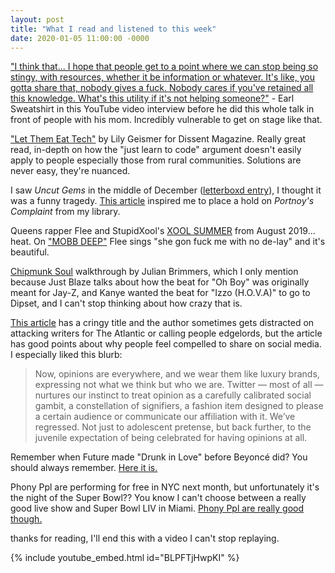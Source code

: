 ```yaml
---
layout: post
title: "What I read and listened to this week"
date: 2020-01-05 11:00:00 -0000
---
```


<a target="_blank" href="https://youtu.be/gwgIWG6V3qk?t=519">"I think that... I hope that people get to a point where we can stop being so stingy,  with resources, whether it be information or whatever. It's like, you gotta share that, nobody gives a fuck. Nobody cares if you've retained all this knowledge. What's this utility if it's not helping someone?"</a> - Earl Sweatshirt in this YouTube video interview before he did this whole talk in front of people with his mom. Incredibly  vulnerable to get on stage like that.

<a target="_blank" href="https://www.dissentmagazine.org/article/let-them-eat-tech">"Let Them Eat Tech"</a> by Lily Geismer for Dissent Magazine. Really great read, in-depth on how the "just learn to code" argument doesn't easily apply to people especially those from rural communities. Solutions are never easy, they're nuanced.

I saw _Uncut Gems_ in the middle of December (<a href="https://letterboxd.com/anuuu/film/uncut-gems/" target="_blank">letterboxd entry</a>), I thought it was a funny tragedy. <a href="https://theoutline.com/post/8486/uncut-gems-review-difficult-jew" target="_blank">This article</a> inspired me to place a hold on _Portnoy's Complaint_ from my library.

Queens rapper Flee and StupidXool's <a target="_blank" href="https://www.youtube.com/playlist?list=OLAK5uy_mJ7WH8FR0bz_Q4pjYMg4dALvbhI2let1A">XOOL SUMMER</a> from August 2019... heat. On <a href="https://www.youtube.com/watch?v=E3aV6FACb6I&list=OLAK5uy_mJ7WH8FR0bz_Q4pjYMg4dALvbhI2let1A&index=2">"MOBB DEEP"</a> Flee sings "she gon fuck me with no de-lay" and it's beautiful.

<a target="_blank" href="https://daily.redbullmusicacademy.com/2018/08/chipmunk-soul">Chipmunk Soul</a> walkthrough by Julian Brimmers, which I only mention because Just Blaze talks about how the beat for "Oh Boy" was originally meant for Jay-Z, and Kanye wanted the beat for "Izzo (H.O.V.A)" to go to Dipset, and I can't stop thinking about how crazy that is.

<a href="https://theoutline.com/post/8480/unpopular-opinions-twitter-please-stop" target="_blank">This article</a> has a cringy title and the author sometimes gets distracted on attacking writers for The Atlantic or calling people edgelords, but the article has good points about why people feel compelled to share on social media. I especially liked this blurb:

>Now, opinions are everywhere, and we wear them like luxury brands, expressing not what we think but who we are. Twitter — most of all — nurtures our instinct to treat opinion as a carefully calibrated social gambit, a constellation of signifiers, a fashion item designed to please a certain audience or communicate our affiliation with it. We’ve regressed. Not just to adolescent pretense, but back further, to the juvenile expectation of being celebrated for having opinions at all.

Remember when Future made "Drunk in Love" before Beyoncé did? You should always remember. <a target="_blank" href="https://www.youtube.com/watch?v=rheyuaDM9Gw">Here it is.</a>

Phony Ppl are performing for free in NYC next month, but unfortunately it's the night of the Super Bowl?? You know I can't choose between a really good live show and Super Bowl LIV in Miami. <a target="_blank" href="https://www.youtube.com/watch?v=0Y6Uy_-hJRQ">Phony Ppl are really good though.</a>

thanks for reading, I'll end this with a video I can't stop replaying.

{% include youtube_embed.html id="BLPFTjHwpKI" %}